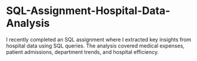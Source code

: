 # SQL-Assignment-Hospital-Data-Analysis
I recently completed an SQL assignment where I extracted key insights from hospital data using SQL queries. The analysis covered medical expenses, patient admissions, department trends, and hospital efficiency.
